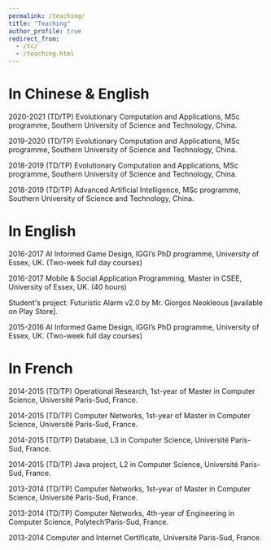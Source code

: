 ```yaml
---
permalink: /teaching/
title: "Teaching"
author_profile: true
redirect_from: 
  - /tc/
  - /teaching.html
---
```


In Chinese & English
=====

2020-2021 (TD/TP) Evolutionary Computation and Applications, MSc programme, Southern University of Science and Technology, China.

2019-2020 (TD/TP) Evolutionary Computation and Applications, MSc programme, Southern University of Science and Technology, China.

2018-2019 (TD/TP) Evolutionary Computation and Applications, MSc programme, Southern University of Science and Technology, China.

2018-2019 (TD/TP) Advanced Artificial Intelligence, MSc programme, Southern University of Science and Technology, China.

In English
=====

2016-2017 AI Informed Game Design, IGGI’s PhD programme, University of Essex, UK. (Two-week full day courses)

2016-2017 Mobile & Social Application Programming, Master in CSEE, University of Essex, UK. (40 hours)

Student's project: Futuristic Alarm v2.0 by Mr. Giorgos Neokleous [available on Play Store].

2015-2016 AI Informed Game Design, IGGI’s PhD programme, University of Essex, UK. (Two-week full day courses)

In French
=====

2014-2015 (TD/TP) Operational Research, 1st-year of Master in Computer Science, Université Paris-Sud, France.

2014-2015 (TD/TP) Computer Networks, 1st-year of Master in Computer Science, Université Paris-Sud, France.

2014-2015 (TD/TP) Database, L3 in Computer Science, Université Paris-Sud, France.

2014-2015 (TD/TP) Java project, L2 in Computer Science, Université Paris-Sud, France.

2013-2014 (TD/TP) Computer Networks, 1st-year of Master in Computer Science, Université Paris-Sud, France.

2013-2014 (TD/TP) Computer Networks, 4th-year of Engineering in Computer Science, Polytech’Paris-Sud, France.

2013-2014 Computer and Internet Certificate, Université Paris-Sud, France.